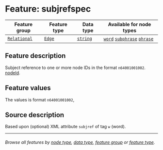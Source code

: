 # Feature: subjrefspec <a name="start"></a>

Feature group | Feature type | Data type | Available for node types
---  | --- | --- | ---
[`Relational`](featuresbygroup.md#relational-features) | [`Edge`](featuresbyfeaturetype.md#edge-features) | [`string`](featuresbydatatype.md#string-datatype)  | [`word`](featuresbynodetype.md#word-nodes) [`subphrase`](featuresbynodetype.md#subphrase-nodes) [`phrase`](featuresbynodetype.md#phrase-nodes)

## Feature description
Subject reference to one or more node IDs in the format `n64001001002`.  [nodeId](nodeId.md#start).

## Feature values

The values is format `n64001001002`, 

## Source description

Based upon (optional) XML attribute `subjref` of tag `w` (word).


---
###### *Browse all features by [node type](featuresbynodetype.md#start), [data type](featuresbydatatype.md#start), [feature group](featuresbygroup.md#start) or [feature type](featuresbyfeaturetype.md#start).*
